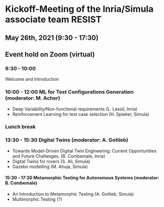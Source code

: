 # Kickoff-Meeting of the Inria/Simula associate team RESIST

## May 26th, 2021 (9:30 - 17:30)
## Event hold on Zoom (virtual)

### 9:30 - 10:00
Welcome and Introduction

### 10:00 - 12:00 ML for Test Configurations Generation (moderator: M. Acher)
- Deep Variability/Non-functional requirements (L. Lesoil, Inria)
-	Reinforcement Learning for test case selection (H. Spieker, Simula) 

### Lunch break

### 13:30 - 15:30 Digital Twins (moderator: A. Gotlieb)
- Towards Model-Driven Digital Twin Engineering: Current Opportunities and Future Challenges. (B. Combemale, Inria)
- Digital Twins for rovers (S. Ali, Simula)
-	Gazebo modelling (M. Ahuja, Simula)

#### 15:30 - 17:30 Metamorphic Testing for Autonomous Systems (moderator: B. Combemale)
-	An Introduction to Metamorphic Testing (A. Gotlieb, Simula)
-	Multimorphic Testing (?)


